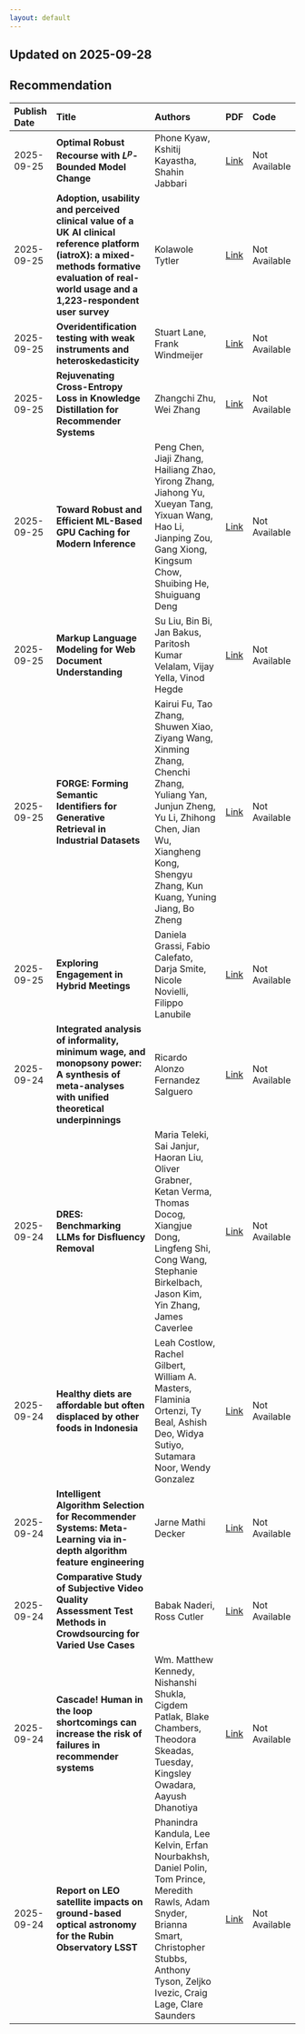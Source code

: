 ```yaml
---
layout: default
---
```


## Updated on 2025-09-28
## Recommendation

| Publish Date | Title | Authors | PDF | Code |
|:---|:---|:---|:---|:---|
| 2025-09-25 | **Optimal Robust Recourse with $L^p$-Bounded Model Change** | Phone Kyaw, Kshitij Kayastha, Shahin Jabbari | [Link](http://arxiv.org/abs/2509.21293) | Not Available |
| 2025-09-25 | **Adoption, usability and perceived clinical value of a UK AI clinical reference platform (iatroX): a mixed-methods formative evaluation of real-world usage and a 1,223-respondent user survey** | Kolawole Tytler | [Link](http://arxiv.org/abs/2509.21188) | Not Available |
| 2025-09-25 | **Overidentification testing with weak instruments and heteroskedasticity** | Stuart Lane, Frank Windmeijer | [Link](http://arxiv.org/abs/2509.21096) | Not Available |
| 2025-09-25 | **Rejuvenating Cross-Entropy Loss in Knowledge Distillation for Recommender Systems** | Zhangchi Zhu, Wei Zhang | [Link](http://arxiv.org/abs/2509.20989) | Not Available |
| 2025-09-25 | **Toward Robust and Efficient ML-Based GPU Caching for Modern Inference** | Peng Chen, Jiaji Zhang, Hailiang Zhao, Yirong Zhang, Jiahong Yu, Xueyan Tang, Yixuan Wang, Hao Li, Jianping Zou, Gang Xiong, Kingsum Chow, Shuibing He, Shuiguang Deng | [Link](http://arxiv.org/abs/2509.20979) | Not Available |
| 2025-09-25 | **Markup Language Modeling for Web Document Understanding** | Su Liu, Bin Bi, Jan Bakus, Paritosh Kumar Velalam, Vijay Yella, Vinod Hegde | [Link](http://arxiv.org/abs/2509.20940) | Not Available |
| 2025-09-25 | **FORGE: Forming Semantic Identifiers for Generative Retrieval in Industrial Datasets** | Kairui Fu, Tao Zhang, Shuwen Xiao, Ziyang Wang, Xinming Zhang, Chenchi Zhang, Yuliang Yan, Junjun Zheng, Yu Li, Zhihong Chen, Jian Wu, Xiangheng Kong, Shengyu Zhang, Kun Kuang, Yuning Jiang, Bo Zheng | [Link](http://arxiv.org/abs/2509.20904) | Not Available |
| 2025-09-25 | **Exploring Engagement in Hybrid Meetings** | Daniela Grassi, Fabio Calefato, Darja Smite, Nicole Novielli, Filippo Lanubile | [Link](http://arxiv.org/abs/2509.20780) | Not Available |
| 2025-09-24 | **Integrated analysis of informality, minimum wage, and monopsony power: A synthesis of meta-analyses with unified theoretical underpinnings** | Ricardo Alonzo Fernandez Salguero | [Link](http://arxiv.org/abs/2509.20465) | Not Available |
| 2025-09-24 | **DRES: Benchmarking LLMs for Disfluency Removal** | Maria Teleki, Sai Janjur, Haoran Liu, Oliver Grabner, Ketan Verma, Thomas Docog, Xiangjue Dong, Lingfeng Shi, Cong Wang, Stephanie Birkelbach, Jason Kim, Yin Zhang, James Caverlee | [Link](http://arxiv.org/abs/2509.20321) | Not Available |
| 2025-09-24 | **Healthy diets are affordable but often displaced by other foods in Indonesia** | Leah Costlow, Rachel Gilbert, William A. Masters, Flaminia Ortenzi, Ty Beal, Ashish Deo, Widya Sutiyo, Sutamara Noor, Wendy Gonzalez | [Link](http://arxiv.org/abs/2509.20203) | Not Available |
| 2025-09-24 | **Intelligent Algorithm Selection for Recommender Systems: Meta-Learning via in-depth algorithm feature engineering** | Jarne Mathi Decker | [Link](http://arxiv.org/abs/2509.20134) | Not Available |
| 2025-09-24 | **Comparative Study of Subjective Video Quality Assessment Test Methods in Crowdsourcing for Varied Use Cases** | Babak Naderi, Ross Cutler | [Link](http://arxiv.org/abs/2509.20118) | Not Available |
| 2025-09-24 | **Cascade! Human in the loop shortcomings can increase the risk of failures in recommender systems** | Wm. Matthew Kennedy, Nishanshi Shukla, Cigdem Patlak, Blake Chambers, Theodora Skeadas, Tuesday, Kingsley Owadara, Aayush Dhanotiya | [Link](http://arxiv.org/abs/2509.20099) | Not Available |
| 2025-09-24 | **Report on LEO satellite impacts on ground-based optical astronomy for the Rubin Observatory LSST** | Phanindra Kandula, Lee Kelvin, Erfan Nourbakhsh, Daniel Polin, Tom Prince, Meredith Rawls, Adam Snyder, Brianna Smart, Christopher Stubbs, Anthony Tyson, Zeljko Ivezic, Craig Lage, Clare Saunders | [Link](http://arxiv.org/abs/2509.19758) | Not Available |

